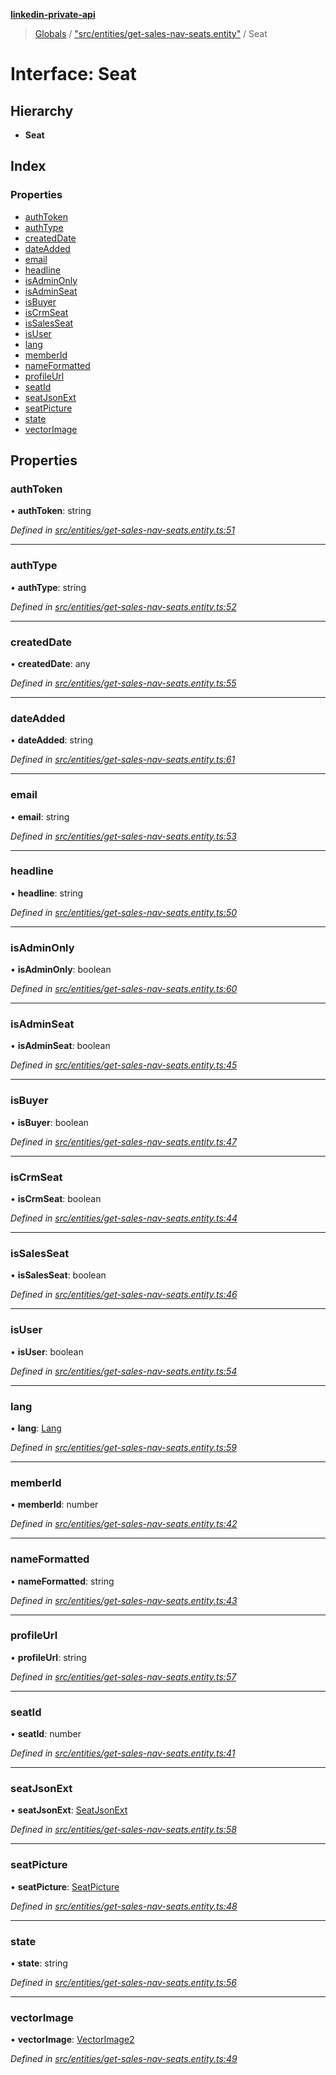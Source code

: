 **[linkedin-private-api](../README.md)**

> [Globals](../globals.md) / ["src/entities/get-sales-nav-seats.entity"](../modules/_src_entities_get_sales_nav_seats_entity_.md) / Seat

# Interface: Seat

## Hierarchy

* **Seat**

## Index

### Properties

* [authToken](_src_entities_get_sales_nav_seats_entity_.seat.md#authtoken)
* [authType](_src_entities_get_sales_nav_seats_entity_.seat.md#authtype)
* [createdDate](_src_entities_get_sales_nav_seats_entity_.seat.md#createddate)
* [dateAdded](_src_entities_get_sales_nav_seats_entity_.seat.md#dateadded)
* [email](_src_entities_get_sales_nav_seats_entity_.seat.md#email)
* [headline](_src_entities_get_sales_nav_seats_entity_.seat.md#headline)
* [isAdminOnly](_src_entities_get_sales_nav_seats_entity_.seat.md#isadminonly)
* [isAdminSeat](_src_entities_get_sales_nav_seats_entity_.seat.md#isadminseat)
* [isBuyer](_src_entities_get_sales_nav_seats_entity_.seat.md#isbuyer)
* [isCrmSeat](_src_entities_get_sales_nav_seats_entity_.seat.md#iscrmseat)
* [isSalesSeat](_src_entities_get_sales_nav_seats_entity_.seat.md#issalesseat)
* [isUser](_src_entities_get_sales_nav_seats_entity_.seat.md#isuser)
* [lang](_src_entities_get_sales_nav_seats_entity_.seat.md#lang)
* [memberId](_src_entities_get_sales_nav_seats_entity_.seat.md#memberid)
* [nameFormatted](_src_entities_get_sales_nav_seats_entity_.seat.md#nameformatted)
* [profileUrl](_src_entities_get_sales_nav_seats_entity_.seat.md#profileurl)
* [seatId](_src_entities_get_sales_nav_seats_entity_.seat.md#seatid)
* [seatJsonExt](_src_entities_get_sales_nav_seats_entity_.seat.md#seatjsonext)
* [seatPicture](_src_entities_get_sales_nav_seats_entity_.seat.md#seatpicture)
* [state](_src_entities_get_sales_nav_seats_entity_.seat.md#state)
* [vectorImage](_src_entities_get_sales_nav_seats_entity_.seat.md#vectorimage)

## Properties

### authToken

•  **authToken**: string

*Defined in [src/entities/get-sales-nav-seats.entity.ts:51](https://github.com/cosiall/linkedin-private-api/blob/e4e3ce2/src/entities/get-sales-nav-seats.entity.ts#L51)*

___

### authType

•  **authType**: string

*Defined in [src/entities/get-sales-nav-seats.entity.ts:52](https://github.com/cosiall/linkedin-private-api/blob/e4e3ce2/src/entities/get-sales-nav-seats.entity.ts#L52)*

___

### createdDate

•  **createdDate**: any

*Defined in [src/entities/get-sales-nav-seats.entity.ts:55](https://github.com/cosiall/linkedin-private-api/blob/e4e3ce2/src/entities/get-sales-nav-seats.entity.ts#L55)*

___

### dateAdded

•  **dateAdded**: string

*Defined in [src/entities/get-sales-nav-seats.entity.ts:61](https://github.com/cosiall/linkedin-private-api/blob/e4e3ce2/src/entities/get-sales-nav-seats.entity.ts#L61)*

___

### email

•  **email**: string

*Defined in [src/entities/get-sales-nav-seats.entity.ts:53](https://github.com/cosiall/linkedin-private-api/blob/e4e3ce2/src/entities/get-sales-nav-seats.entity.ts#L53)*

___

### headline

•  **headline**: string

*Defined in [src/entities/get-sales-nav-seats.entity.ts:50](https://github.com/cosiall/linkedin-private-api/blob/e4e3ce2/src/entities/get-sales-nav-seats.entity.ts#L50)*

___

### isAdminOnly

•  **isAdminOnly**: boolean

*Defined in [src/entities/get-sales-nav-seats.entity.ts:60](https://github.com/cosiall/linkedin-private-api/blob/e4e3ce2/src/entities/get-sales-nav-seats.entity.ts#L60)*

___

### isAdminSeat

•  **isAdminSeat**: boolean

*Defined in [src/entities/get-sales-nav-seats.entity.ts:45](https://github.com/cosiall/linkedin-private-api/blob/e4e3ce2/src/entities/get-sales-nav-seats.entity.ts#L45)*

___

### isBuyer

•  **isBuyer**: boolean

*Defined in [src/entities/get-sales-nav-seats.entity.ts:47](https://github.com/cosiall/linkedin-private-api/blob/e4e3ce2/src/entities/get-sales-nav-seats.entity.ts#L47)*

___

### isCrmSeat

•  **isCrmSeat**: boolean

*Defined in [src/entities/get-sales-nav-seats.entity.ts:44](https://github.com/cosiall/linkedin-private-api/blob/e4e3ce2/src/entities/get-sales-nav-seats.entity.ts#L44)*

___

### isSalesSeat

•  **isSalesSeat**: boolean

*Defined in [src/entities/get-sales-nav-seats.entity.ts:46](https://github.com/cosiall/linkedin-private-api/blob/e4e3ce2/src/entities/get-sales-nav-seats.entity.ts#L46)*

___

### isUser

•  **isUser**: boolean

*Defined in [src/entities/get-sales-nav-seats.entity.ts:54](https://github.com/cosiall/linkedin-private-api/blob/e4e3ce2/src/entities/get-sales-nav-seats.entity.ts#L54)*

___

### lang

•  **lang**: [Lang](_src_entities_get_sales_nav_seats_entity_.lang.md)

*Defined in [src/entities/get-sales-nav-seats.entity.ts:59](https://github.com/cosiall/linkedin-private-api/blob/e4e3ce2/src/entities/get-sales-nav-seats.entity.ts#L59)*

___

### memberId

•  **memberId**: number

*Defined in [src/entities/get-sales-nav-seats.entity.ts:42](https://github.com/cosiall/linkedin-private-api/blob/e4e3ce2/src/entities/get-sales-nav-seats.entity.ts#L42)*

___

### nameFormatted

•  **nameFormatted**: string

*Defined in [src/entities/get-sales-nav-seats.entity.ts:43](https://github.com/cosiall/linkedin-private-api/blob/e4e3ce2/src/entities/get-sales-nav-seats.entity.ts#L43)*

___

### profileUrl

•  **profileUrl**: string

*Defined in [src/entities/get-sales-nav-seats.entity.ts:57](https://github.com/cosiall/linkedin-private-api/blob/e4e3ce2/src/entities/get-sales-nav-seats.entity.ts#L57)*

___

### seatId

•  **seatId**: number

*Defined in [src/entities/get-sales-nav-seats.entity.ts:41](https://github.com/cosiall/linkedin-private-api/blob/e4e3ce2/src/entities/get-sales-nav-seats.entity.ts#L41)*

___

### seatJsonExt

•  **seatJsonExt**: [SeatJsonExt](_src_entities_get_sales_nav_seats_entity_.seatjsonext.md)

*Defined in [src/entities/get-sales-nav-seats.entity.ts:58](https://github.com/cosiall/linkedin-private-api/blob/e4e3ce2/src/entities/get-sales-nav-seats.entity.ts#L58)*

___

### seatPicture

•  **seatPicture**: [SeatPicture](_src_entities_get_sales_nav_seats_entity_.seatpicture.md)

*Defined in [src/entities/get-sales-nav-seats.entity.ts:48](https://github.com/cosiall/linkedin-private-api/blob/e4e3ce2/src/entities/get-sales-nav-seats.entity.ts#L48)*

___

### state

•  **state**: string

*Defined in [src/entities/get-sales-nav-seats.entity.ts:56](https://github.com/cosiall/linkedin-private-api/blob/e4e3ce2/src/entities/get-sales-nav-seats.entity.ts#L56)*

___

### vectorImage

•  **vectorImage**: [VectorImage2](_src_entities_get_sales_nav_seats_entity_.vectorimage2.md)

*Defined in [src/entities/get-sales-nav-seats.entity.ts:49](https://github.com/cosiall/linkedin-private-api/blob/e4e3ce2/src/entities/get-sales-nav-seats.entity.ts#L49)*
